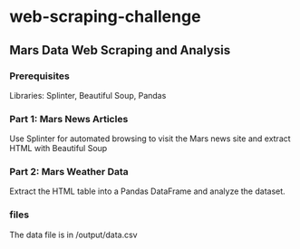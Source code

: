 # web-scraping-challenge
## Mars Data Web Scraping and Analysis
### Prerequisites
Libraries: Splinter, Beautiful Soup, Pandas

### Part 1: Mars News Articles

Use Splinter for automated browsing to visit the Mars news site and extract HTML with Beautiful Soup

### Part 2: Mars Weather Data

Extract the HTML table into a Pandas DataFrame and analyze the dataset.

### files

The data file is in /output/data.csv
